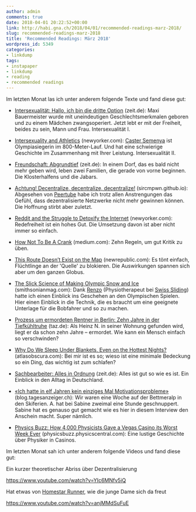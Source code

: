 ```yaml
---
author: admin
comments: true
date: 2018-04-01 20:22:52+00:00
link: http://habi.gna.ch/2018/04/01/recommended-readings-marz-2018/
slug: recommended-readings-marz-2018
title: 'Recommended Readings: März 2018'
wordpress_id: 5349
categories:
- linkdump
tags:
- instapaper
- linkdump
- reading
- recommended readings
---
```


Im letzten Monat las ich unter anderem folgende Texte und fand diese gut:





  * [Intersexualität: Hallo, ich bin die dritte Option](http://www.zeit.de/zeit-magazin/leben/2018-01/intersexualitaet-geschlecht-intergeschlechtlichkeit-identitaet) (zeit.de): Maxi Bauermeister wurde mit uneindeutigen Geschlechtsmerkmalen geboren und zu einem Mädchen zwangsoperiert. Jetzt lebt er mit der Freiheit, beides zu sein, Mann und Frau. Intersexualität I.


  * [Intersexuality and Athletics](https://www.newyorker.com/magazine/2009/11/30/eitheror) (newyorker.com): [Caster Semenya](https://de.wikipedia.org/wiki/Caster_Semenya) ist Olympiasiegerin im 800-Meter-Lauf. Und hat eine schwierige Geschichte im Zusammenhang mit Ihrer Leistung. Intersexualität II.


  * [Freundschaft: Abgrundtief](http://www.zeit.de/2018/09/freundschaft-dorf-morschenich-fluechtlinge-solidaritaet-nachbarschaft) (zeit.de): In einem Dorf, das es bald nicht mehr geben wird, leben zwei Familien, die gerade von vorne beginnen. Die Klosterhalfens und die Jabars.


  * [Achtung! Decentralize, decentralize, decentralize!](http://sircmpwn.github.io/2018/03/24/Decentralize-decentralize-decentralize.html) (sircmpwn.github.io): Abgesehen von [Peertube](https://github.com/Chocobozzz/PeerTube) habe ich trotz allen Anstrengungen das Gefühl, dass dezentralisierte Netzwerke nicht mehr gewinnen können. Die Hoffnung stirbt aber zuletzt.


  * [Reddit and the Struggle to Detoxify the Internet](https://www.newyorker.com/magazine/2018/03/19/reddit-and-the-struggle-to-detoxify-the-internet) (newyorker.com): Redefreiheit ist ein hohes Gut. Die Umsetzung davon ist aber nicht immer so einfach.


  * [How Not To Be A Crank](https://medium.com/@jamesheathers/how-not-to-be-a-crank-819103800502) (medium.com): Zehn Regeln, um gut Kritik zu üben.


  * [This Route Doesn’t Exist on the Map](https://newrepublic.com/article/146919/this-route-doesnt-exist-map) (newrepublic.com): Es tönt einfach, Flüchtlinge an der 'Quelle' zu blokieren. Die Auswirkungen spannen sich aber um den ganzen Globus.


  * [The Slick Science of Making Olympic Snow and Ice](https://www.smithsonianmag.com/science-nature/slick-science-making-olympic-snow-and-ice-180968014/) (smithsonianmag.com): Dank [Renzo](http://habi.gna.ch/?s=renzo) (Physiotherapeut bei [Swiss Sliding](http://www.swiss-sliding.ch/)) hatte ich einen Einblick ins Geschehen an den Olympischen Spielen. Hier einen Einblick in die Technik, die es braucht um eine geeignete Unterlage für die Bobfahrer und so zu machen.


  * [Prozess um ermordeten Rentner in Berlin: Zehn Jahre in der Tiefkühltruhe](http://www.taz.de/!5482648/) (taz.de): Als Heinz N. in seiner Wohnung gefunden wird, liegt er da schon zehn Jahre – ermordet. Wie kann ein Mensch einfach so verschwinden?


  * [Why Do We Sleep Under Blankets, Even on the Hottest Nights?](https://www.atlasobscura.com/articles/blankets-summer-hot) (atlasobscura.com): Bei mir ist es so; wieso ist eine minimale Bedeckung so ein Ding, das wichtig ist zum schlafen?


  * [Sachbearbeiter: Alles in Ordnung](http://www.zeit.de/kultur/2018-03/sachbearbeiter-oeffentlicher-dienst-beamte-stadt-verwaltung-heimatmysterium/komplettansicht) (zeit.de): Alles ist gut so wie es ist. Ein Einblick in den Alltag in Deutschland.


  * [«Ich hatte in elf Jahren kein einziges Mal Motivationsprobleme»](https://blog.tagesanzeiger.ch/berufung/index.php/36198/ich-hatte-elf-jahren-kein-einziges-mal-motivationsprobleme/) (blog.tagesanzeiger.ch): Wir waren eine Woche auf der Bettmeralp in den Skiferien. A. hat bei Sabine zweimal eine Stunde geschnuppert. Sabine hat es genauso gut gemacht wie es hier in diesem Interview den Anschein macht. Super nämlich.


  * [Physics Buzz: How 4,000 Physicists Gave a Vegas Casino its Worst Week Ever](http://physicsbuzz.physicscentral.com/2015/09/one-winning-move.html) (physicsbuzz.physicscentral.com): Eine lustige Geschichte über Physiker in Casinos.



Im letzten Monat sah ich unter anderem folgende Videos und fand diese gut:

Ein kurzer theoretischer Abriss über Dezentralisierung

https://www.youtube.com/watch?v=YIc6MNfv5iQ

Hat etwas von [Homestar Runner](http://homestarrunner.com), wie die junge Dame sich da freut

https://www.youtube.com/watch?v=anjMMdSuFuE
